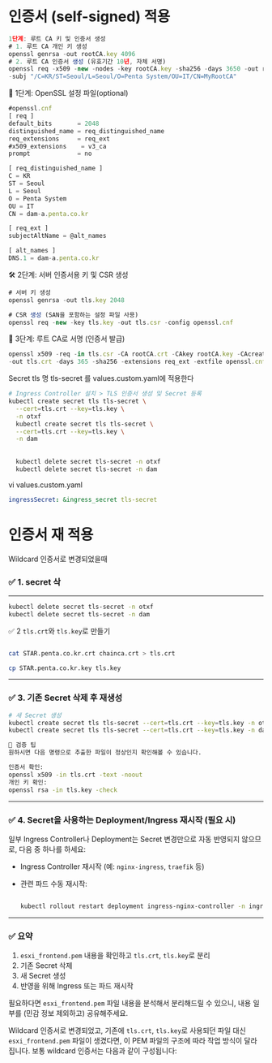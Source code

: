 # 인증서 (self-signed) 적용

```jsx
1단계: 루트 CA 키 및 인증서 생성
# 1. 루트 CA 개인 키 생성
openssl genrsa -out rootCA.key 4096
# 2. 루트 CA 인증서 생성 (유효기간 10년, 자체 서명)
openssl req -x509 -new -nodes -key rootCA.key -sha256 -days 3650 -out rootCA.crt \
-subj "/C=KR/ST=Seoul/L=Seoul/O=Penta System/OU=IT/CN=MyRootCA"
```

📜 1단계: OpenSSL 설정 파일(optional)

```jsx
#openssl.cnf
[ req ]
default_bits       = 2048
distinguished_name = req_distinguished_name
req_extensions     = req_ext
#x509_extensions    = v3_ca
prompt             = no

[ req_distinguished_name ]
C = KR
ST = Seoul
L = Seoul
O = Penta System
OU = IT
CN = dam-a.penta.co.kr

[ req_ext ]
subjectAltName = @alt_names

[ alt_names ]
DNS.1 = dam-a.penta.co.kr

```

🛠️ 2단계: 서버 인증서용 키 및 CSR 생성

```jsx
# 서버 키 생성
openssl genrsa -out tls.key 2048

# CSR 생성 (SAN을 포함하는 설정 파일 사용)
openssl req -new -key tls.key -out tls.csr -config openssl.cnf
```

🔏 3단계: 루트 CA로 서명 (인증서 발급)

```jsx
openssl x509 -req -in tls.csr -CA rootCA.crt -CAkey rootCA.key -CAcreateserial \
-out tls.crt -days 365 -sha256 -extensions req_ext -extfile openssl.cnf

```

Secret tls 명 tls-secret 를 values.custom.yaml에 적용한다 

```bash
# Ingress Controller 설치 > TLS 인증서 생성 및 Secret 등록
kubectl create secret tls tls-secret \
  --cert=tls.crt --key=tls.key \
  -n otxf
  kubectl create secret tls tls-secret \
  --cert=tls.crt --key=tls.key \
  -n dam
  
  
  kubectl delete secret tls-secret -n otxf
  kubectl delete secret tls-secret -n dam
```

vi values.custom.yaml

```yaml
ingressSecret: &ingress_secret tls-secret
```

# 인증서 재 적용

Wildcard 인증서로 변경되었을때

### ✅ 1. secret 삭

---

```bash
kubectl delete secret tls-secret -n otxf
kubectl delete secret tls-secret -n dam
```

✅ 2 `tls.crt`와 `tls.key`로 만들기

```bash

cat STAR.penta.co.kr.crt chainca.crt > tls.crt

cp STAR.penta.co.kr.key tls.key

```

---

### ✅ 3. 기존 Secret 삭제 후 재생성

```bash
# 새 Secret 생성
kubectl create secret tls tls-secret --cert=tls.crt --key=tls.key -n otxf
kubectl create secret tls tls-secret --cert=tls.crt --key=tls.key -n dam
```

```bash
🧪 검증 팁
원하시면 다음 명령으로 추출한 파일이 정상인지 확인해볼 수 있습니다.

인증서 확인:
openssl x509 -in tls.crt -text -noout
개인 키 확인:
openssl rsa -in tls.key -check

```

---

### ✅ 4. Secret을 사용하는 Deployment/Ingress 재시작 (필요 시)

일부 Ingress Controller나 Deployment는 Secret 변경만으로 자동 반영되지 않으므로, 다음 중 하나를 하세요:

- Ingress Controller 재시작 (예: `nginx-ingress`, `traefik` 등)
- 관련 파드 수동 재시작:
    
    ```bash
    
    kubectl rollout restart deployment ingress-nginx-controller -n ingress-nginx
    
    ```
    

---

### ✅ 요약

1. `esxi_frontend.pem` 내용을 확인하고 `tls.crt`, `tls.key`로 분리
2. 기존 Secret 삭제
3. 새 Secret 생성
4. 반영을 위해 Ingress 또는 파드 재시작

필요하다면 `esxi_frontend.pem` 파일 내용을 분석해서 분리해드릴 수 있으니, 내용 일부를 (민감 정보 제외하고) 공유해주세요.

Wildcard 인증서로 변경되었고, 기존에 `tls.crt`, `tls.key`로 사용되던 파일 대신 `esxi_frontend.pem` 파일이 생겼다면, 이 PEM 파일의 구조에 따라 작업 방식이 달라집니다. 보통 wildcard 인증서는 다음과 같이 구성됩니다: